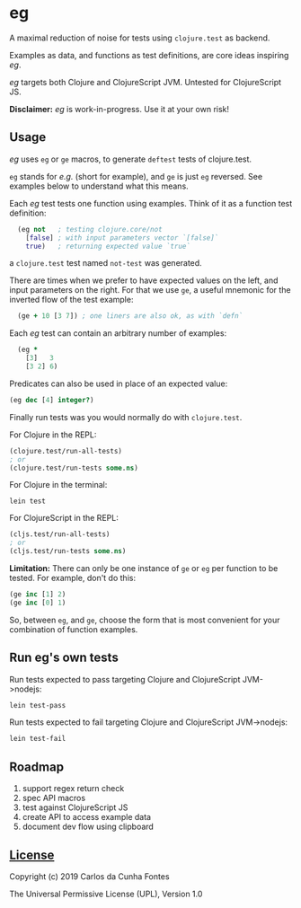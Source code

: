 # eg
A maximal reduction of noise for tests using `clojure.test` as backend.

Examples as data, and functions as test definitions, are core ideas inspiring *eg*.

*eg* targets both Clojure and ClojureScript JVM. Untested for ClojureScript JS.

**Disclaimer:** *eg* is work-in-progress. Use it at your own risk!

## Usage

*eg* uses `eg` or `ge` macros, to generate `deftest` tests of clojure.test.

`eg` stands for *e.g.* (short for example), and `ge` is just `eg` reversed. See examples below to understand what this means.

Each *eg* test tests one function using examples. Think of it as a function test definition:
```clj
  (eg not   ; testing clojure.core/not
    [false] ; with input parameters vector `[false]`
    true)   ; returning expected value `true`
```
a `clojure.test` test named `not-test` was generated.

There are times when we prefer to have expected values
on the left, and input parameters on the right.
For that we use `ge`, a useful mnemonic for the inverted flow of the test example:
```clj
  (ge + 10 [3 7]) ; one liners are also ok, as with `defn`
```

Each *eg* test can contain an arbitrary number of examples:
```clj
  (eg *
    [3]   3
    [3 2] 6)
```

Predicates can also be used in place of an expected value:
```clj
(eg dec [4] integer?)
```

Finally run tests was you would normally do with `clojure.test`.

For Clojure in the REPL:
```clj
(clojure.test/run-all-tests)
; or
(clojure.test/run-tests some.ns)
```

For Clojure in the terminal:
```
lein test
```

For ClojureScript in the REPL:
```clj
(cljs.test/run-all-tests)
; or
(cljs.test/run-tests some.ns)
```

**Limitation:** There can only be one instance of `ge` or `eg` per function to be tested. For example, don't do this:
```clj
(ge inc [1] 2)
(ge inc [0] 1)
```
So, between `eg`, and `ge`, choose the form that is most convenient for your combination of function examples.

## Run eg's own tests
Run tests expected to pass targeting Clojure and ClojureScript JVM->nodejs:
```clj
lein test-pass
```
Run tests expected to fail targeting Clojure and ClojureScript JVM->nodejs:
```clj
lein test-fail
```

## Roadmap
  1. support regex return check
  2. spec API macros
  3. test against ClojureScript JS
  4. create API to access example data
  5. document dev flow using clipboard

## [License](LICENSE.md)
Copyright (c) 2019 Carlos da Cunha Fontes

The Universal Permissive License (UPL), Version 1.0
